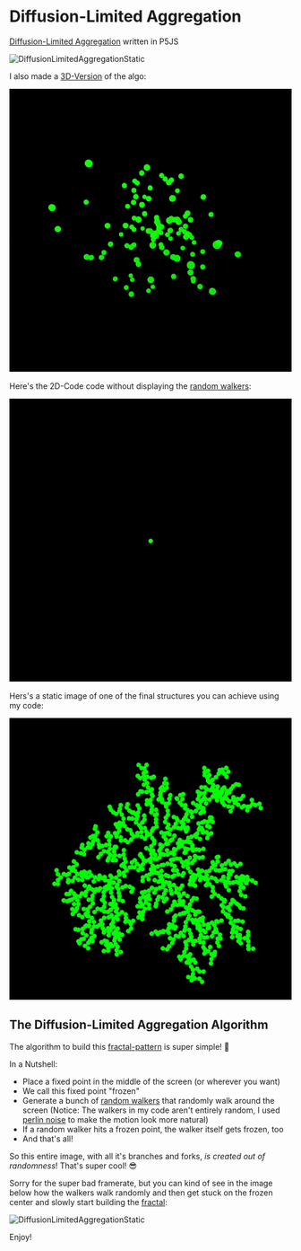 # Diffusion-Limited Aggregation 

[Diffusion-Limited Aggregation](https://en.wikipedia.org/wiki/Diffusion-limited_aggregation) written in P5JS

![DiffusionLimitedAggregationStatic](https://github.com/johnnyawesome/DiffusionLimitedAggregation/blob/main/DiffusionLimitedAggregation/DemoImages/DiffusionLimitedAggregation.gif?raw=true)

I also made a [3D-Version](https://github.com/johnnyawesome/DiffusionLimitedAggregation/blob/main/DiffusionLimitedAggregation3D/DemoImages/DiffusionLimitedAggregation3D.gif?raw=true) of the algo:

![DiffusionLimitedAggregationAnimated3D](https://github.com/johnnyawesome/DiffusionLimitedAggregation/blob/main/DiffusionLimitedAggregation3D/DemoImages/DiffusionLimitedAggregation3D.gif?raw=true)

Here's the 2D-Code code without displaying the [random walkers](https://en.wikipedia.org/wiki/Random_walk):

![DiffusionLimitedAggregationAnimated](https://github.com/johnnyawesome/DiffusionLimitedAggregation/blob/main/DiffusionLimitedAggregation/DemoImages/DiffusionLimitedAggregationJustGrowth.gif?raw=true)

Hers's a static image of one of the final structures you can achieve using my code:

![DiffusionLimitedAggregationAnimated](https://raw.githubusercontent.com/johnnyawesome/DiffusionLimitedAggregation/main/DiffusionLimitedAggregation/DemoImages/DiffusionLimitedAggregation.jpg)


## The Diffusion-Limited Aggregation Algorithm

The algorithm to build this [fractal-pattern](https://en.wikipedia.org/wiki/Fractal) is super simple! 🤩

In a Nutshell:

- Place a fixed point in the middle of the screen (or wherever you want)
- We call this fixed point "frozen"
- Generate a bunch of [random walkers](https://en.wikipedia.org/wiki/Random_walk) that randomly walk around the screen
  (Notice: The walkers in my code aren't entirely random, I used [perlin noise](https://en.wikipedia.org/wiki/Perlin_noise) to make the motion look more natural)
- If a random walker hits a frozen point, the walker itself gets frozen, too
- And that's all!

 So this entire image, with all it's branches and forks, *is created out of randomness*! That's super cool! 😎

 Sorry for the super bad framerate, but you can kind of see in the image below how the walkers walk randomly and then get stuck on the frozen center and slowly start building the [fractal](https://en.wikipedia.org/wiki/Fractal):

![DiffusionLimitedAggregationStatic](https://github.com/johnnyawesome/DiffusionLimitedAggregation/blob/main/DiffusionLimitedAggregation/DemoImages/DiffusionLimitedAggregation.gif?raw=true)

Enjoy!
